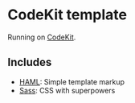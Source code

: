 # CodeKit template

Running on [CodeKit](https://codekitapp.com).

## Includes

* [HAML](http://haml.info):
  Simple template markup
* [Sass](http://sass-lang.com):
  CSS with superpowers

